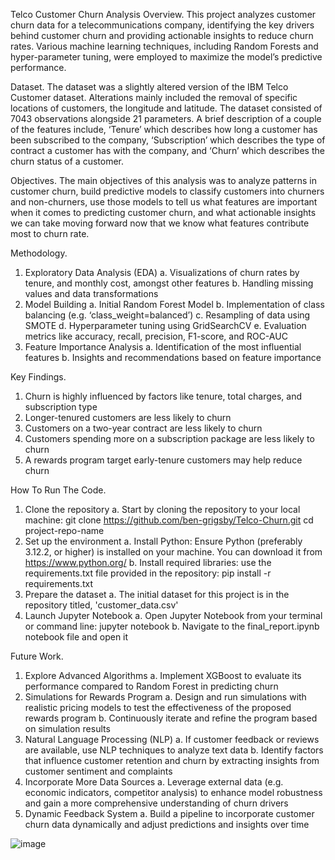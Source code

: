Telco Customer Churn Analysis
Overview.
	This project analyzes customer churn data for a telecommunications company,  identifying the key drivers behind customer churn and providing actionable insights to reduce churn rates. Various machine learning techniques, including Random Forests and hyper-parameter tuning, were employed to maximize the model’s predictive performance.

Dataset.
	The dataset was a slightly altered version of the IBM Telco Customer dataset. Alterations mainly included the removal of specific locations of customers, the longitude and latitude. The dataset consisted of 7043 observations alongside 21 parameters. A brief description of a couple of the features include, ‘Tenure’ which describes how long a customer has been subscribed to the company, ‘Subscription’ which describes the type of contract a customer has with the company, and ‘Churn’ which describes the churn status of a customer. 

Objectives.
	The main objectives of this analysis was to analyze patterns in customer churn, build predictive models to classify customers into churners and non-churners, use those models to tell us what features are important when it comes to predicting customer churn, and what actionable insights we can take moving forward now that we know what features contribute most to churn rate. 

Methodology.
1.	Exploratory Data Analysis (EDA)
  a.	Visualizations of churn rates by tenure, and monthly cost, amongst other features 
  b.	Handling missing values and data transformations
2.	Model Building 
  a.	Initial Random Forest Model 
  b.	Implementation of class balancing (e.g. ‘class_weight=balanced’)
  c.	Resampling of data using SMOTE 
  d.	Hyperparameter tuning using GridSearchCV
  e.	Evaluation metrics like accuracy, recall, precision, F1-score, and ROC-AUC
3.	Feature Importance Analysis
  a.	Identification of the most influential features 
  b.	Insights and recommendations based on feature importance


Key Findings.
1.	Churn is highly influenced by factors like tenure, total charges, and subscription type 
2.	Longer-tenured customers are less likely to churn 
3.	Customers on a two-year contract are less likely to churn 
4.	Customers spending more on a subscription package are less likely to churn 
5.	A rewards program target early-tenure customers may help reduce churn 

How To Run The Code.
1. Clone the repository
   a. Start by cloning the repository to your local machine:
       git clone https://github.com/ben-grigsby/Telco-Churn.git
       cd project-repo-name
2. Set up the environment
   a. Install Python: Ensure Python (preferably 3.12.2, or higher) is installed on your machine. You can download it from https://www.python.org/
   b. Install required libraries: use the requirements.txt file provided in the repository:
       pip install -r requirements.txt
3. Prepare the dataset
   a. The initial dataset for this project is in the repository titled, 'customer_data.csv'
4. Launch Jupyter Notebook
   a. Open Jupyter Notebook from your terminal or command line:
       jupyter notebook
   b. Navigate to the final_report.ipynb notebook file and open it

Future Work.
1.	Explore Advanced Algorithms
  a.	Implement XGBoost to evaluate its performance compared to Random Forest in predicting churn 
2.	Simulations for Rewards Program
  a.	Design and run simulations with realistic pricing models to test the effectiveness of the proposed rewards program 
  b.	Continuously iterate and refine the program based on simulation results 
3.	Natural Language Processing (NLP)
  a.	If customer feedback or reviews are available, use NLP techniques to analyze text data
  b.	Identify factors that influence customer retention and churn by extracting insights from customer sentiment and complaints 
4.	Incorporate More Data Sources
  a.	Leverage external data (e.g. economic indicators, competitor analysis) to enhance model robustness and gain a more comprehensive understanding of churn drivers 
5.	Dynamic Feedback System
  a.	Build a pipeline to incorporate customer churn data dynamically and adjust predictions and insights over time 

![image](https://github.com/user-attachments/assets/0fd1c38e-ee01-4917-8d5b-7196a1ce8cf7)
